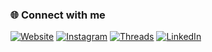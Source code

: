 ### 🌐 Connect with me  

[![Website](https://img.shields.io/badge/Website-000000?style=for-the-badge&logo=About.me&logoColor=white)](https://ceeportfolio.netlify.app/)
[![Instagram](https://img.shields.io/badge/Instagram-E4405F?style=for-the-badge&logo=instagram&logoColor=white)](https://www.instagram.com/__clairem/profilecard/?igsh=Y2pmcnE5MzJpa2hk)
[![Threads](https://img.shields.io/badge/Threads-000000?style=for-the-badge&logo=threads&logoColor=white)](https://www.threads.net/@__clairem)
[![LinkedIn](https://img.shields.io/badge/LinkedIn-0A66C2?style=for-the-badge&logo=linkedin&logoColor=white)](https://www.linkedin.com/in/claire-mutindi-0b5469252)
